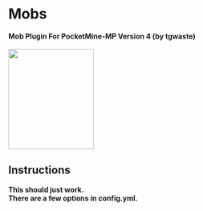 # Mobs
<b>Mob Plugin For PocketMine-MP Version 4 (by tgwaste)<b>
<br />
<br />
<img src="https://github.com/tgwaste/Mobs/blob/main/icon.png" height=200 width=170>
<br />
## Instructions
This should just work.
<br />
There are a few options in config.yml.
